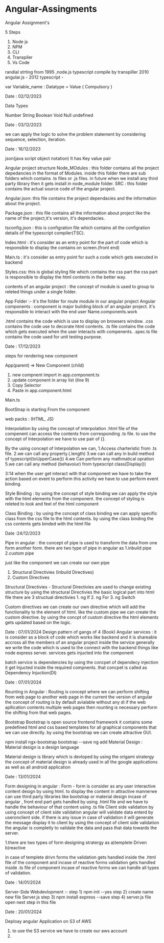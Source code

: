# Angular-Assingments
Angular Assignment's


5 Steps 
1. Node js 
2. NPM 
3. CLI
4. Transpiler
5. Vs Code


randial strting from 1995 ,node.js
typescript compile by transpiller 
2010 angular.js - 
2012 typescript -


var Variable_name : Datatype = Value
(    Compulsory   )


Date : 02/12/2023


Data Types 

Number 
String 
Boolean 
Void
Null 
undefined 


Date : 03/12/2023

we can apply the logic to solve the problem statement by considering sequence, selection, iteration.

Date : 16/12/2023

json(java script object notation) It has Key value pair 

Angular project structure
Node_MOdules : 
	this folder contains all the project depedancies in the format of Modules.
	inside this folder there are sub folders which contains .ts files or .js files.
 	in future when we install any third party library then it gets install in node_module folder.
SRC :
	this folder contains the actual source code of the angular project.
	
Angular.json:
	this file contains the project dependacies and the information about the project.

Package.json :
	this file contains all the information about project like the name of the project,it's version, it's dependacies.

tsconfig.json : 
	this is configration file which contains all the configration details of the typescript compiler(TSC).

Index.html :
	it's consider as an entry point for the part of code which is responsible to display the contains on screen.(front end)

Main.ts :
	it's consider as entry point for such a code which gets executed in backend 

Styles.css:
	this is global styling file which contains the css part
	the css part is responsible to display the html contents in the better way.

contents of an angular project :
	the concept of module is used to group to releted things under a single folder.

App Folder :-
	it's the folder for route module in our angular project 
Angular components :
	component is major building block of an angular project.
	it's responsible to interact with the end user 
Name.components.work
	 
.html contains the code which is use to display on browsers window.
.css contains the code use to decorate html contents.
.ts file contains the code which gets executed when the user interacts with compenents.
.spec.ts file contains the code used for unit testing purpose.

Date : 17/12/2023

steps for rendering new component

App(parent) => New Component (child)
1. new compnent import in app.component.ts
2. update component in array list (line 9)
3. Copy Selector
4. Paste in app.component.html 

Main.ts

BootStrap is starting From the component

web packs : (HTML, JS)

Interpolation
	by using the concept of interpolation .html file of the compenent can access the contents from corresponding .ts file.
	to use the concept of Interpolation we have to use pair of {}.


By the using concept of Interpolation we can,
1.Access charteristic from .ts file.
2.we can call any property.(.length)
3.we can call any in build method of typescript(toUpperCase())
4.we Can perform any mathmatical opration
5.we can call any method (behavoiur) from typescript class(Display())

3:14
when the user get interact with that component we have to take the action based on event to perform this activity we have to use perform event binding.

Style Binding :
	by using the concept of style binding we can apply the style with the html elements from the component. 
	the concept of styling is releted to look and feel of the html component 

Class Binding :
	by using the concept of class binding we can apply specific class from the css file to the html contents.
	by using the class binding the css contents gets binded with the html file 

Date :24/12/2023

Pipe in angular :
	the concept of pipe is used to transform the data from one form another form.
	there are two type of pipe in angular as 
	1.inbuild pipe 
	2.custom pipe

just like the component we can create our own pipe 



1. Structural Directivies (Inbuild Directives)
2. Custom Directives

Structural Directivies -
	Structural Directivies are used to change existing structure
	by using the structural Directivies the basic logical part into html file
	there are 3 structual directivies 
	1. ng If
	2. ng For
	3. ng Switch

Custom directives
	we can create our own directive which will add the functionality to the element of html.
	like the custom pipe we can create the custom directive.
	by using the concpt of custom directive the html elements gets updated based on the logic.

Date : 07/01/2024
Design pattern of gangs of 4 (Book)
Angular services :
	it is consider as a block of code which works like backend and it is shareable accross all the members of an angular project 
	inside the service generally we write the code which is used to the connect with the backend things like node express server.
	services gets injucted into the component 
	

batch service is dependencies by using the concpet of dependecy injection it get Injucted inside the required compnents.
that concpet is called as Dependency Injuction(DI)

Date : 07/01/2024

Rounting in Angular :
	Routing is concept where we can perform shifting from web page to another web page
	in the current the version of angular the concept of routing is by default avialable without any di
	if the web apllication contents multiple web pages then rounting is necessary perform the shifting from that web pages.
	
Bootstrap
	Bootstrap is open source frontend framework
	it contains some predefined html and css based templates for all graphical components that we can use directly.
	by using the bootstrap we can create attractive GUI.

npm install ngx-bootstrap bootstrap --save 
ng add 
Material Design :
	Material design is a design language 

Material design is library which is devloped by using the origami stratergy
the concept of material design is already used in all the google applications as well as all android application 

Date : 13/01/2024

Form designing in angular :
	Form - form is consider as any user interactive content design by using html.
		to display the content in attractive mannerwe can use third party libraries like bootstrap or material design 
		incase of angular , front end part gets handled by using .html file and we have to handle the behaviour of that content 		using .ts file
Client side validation
	by using concept of client side validation angular will validate data enterd by useronclient side. 
	if there is any issue in case of validation it will generate the message display it to client
	by using the concept of client side validation the angular is completly to validate the data and pass that data towards the server.

1.there are two types of form designing stratergy as
a)templete Driven
b)reactive

in case of templete drivn forms the validation gets handled inside the .html file of the component and incase of reactive forms validation gets handled inside .ts file of component 
incase of reactive forms we can handle all types of validation.

Date : 14/01/2024

Server-Side Webdevlopment :-
step 1) npm init --yes
step 2) create name new file Server.js
step 3) npm install express --save
step 4) server.js file open next step in this file

Date : 20/01/2024

Deploay angular Application on S3 of AWS
1) to use the S3 service we have to create our aws account
2)  
